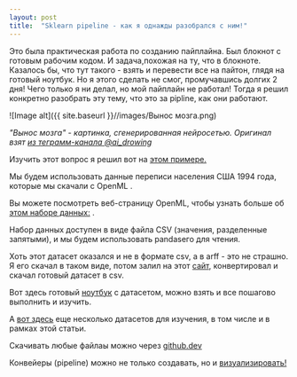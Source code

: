 ```yaml
---
layout: post
title:  "Sklearn pipeline - как я однажды разобрался с ним!"
---
```


Это была практическая работа по созданию пайплайна. Был блокнот с готовым рабочим кодом. И задача,похожая на ту, что в блокноте. Казалось бы, что тут такого - взять и перевести все на пайтон, глядя на готовый ноутбук. Но я этого сделать не смог, промучавшись долгих 2 дня! Чего только я ни делал, но мой пайплайн не работал! Тогда я решил конкретно разобрать эту тему, что это за pipline, как они работают.

![Image alt]({{ site.baseurl }}//images/Вынос мозга.png)

*"Вынос мозга" - картинка, сгенерированная нейросетью. Оригинал взят [из теграмм-канала @ai_drowing](https://web.telegram.org/z/#-1664452970)*

Изучить этот вопрос я решил вот на [этом примере.](https://inria.github.io/scikit-learn-mooc/python_scripts/01_tabular_data_exploration.html)

Мы будем использовать данные переписи населения США 1994 года, которые мы скачали с OpenML .

Вы можете посмотреть веб-страницу OpenML, чтобы узнать больше об [этом наборе данных:](http://www.openml.org/d/1590) .

Набор данных доступен в виде файла CSV (значения, разделенные запятыми), и мы будем использовать pandasего для чтения.

Хоть этот датасет оказался и не в формате csv, а в arff - это не страшно. Я его скачал в таком виде, потом залил на этот [сайт](https://pulipulichen.github.io/jieba-js/weka/arff2csv/), конвертировал и скачал готовый датасет в csv.

Вот здесь готовый [ноутбук](https://github.com/UzunDemir/ds-intro-my-lerning/tree/main/Sklearn%20Pipeline%20-%20%D0%BA%D0%B0%D0%BA%20%D1%8F%20%D0%BE%D0%B4%D0%BD%D0%B0%D0%B6%D0%B4%D1%8B%20%D1%80%D0%B0%D0%B7%D0%BE%D0%B1%D1%80%D0%B0%D0%BB%D1%81%D1%8F%20%D1%81%20%D0%BD%D0%B8%D0%BC) с датасетом, можно взять и все пошагово выполнить и изучить.

А [вот здесь](https://github.com/INRIA/scikit-learn-mooc/tree/main/datasets) еще несколько датасетов для изучения, в том числе и в рамках этой статьи.

Скачивать любые файлаы можно через [github.dev](github.dev)

Конвейеры (pipeline) можно не только создавать, но и [визуализировать!](https://scikit-learn.org/stable/auto_examples/miscellaneous/plot_pipeline_display.html#displaying-a-pipeline-chaining-multiple-preprocessing-steps-classifier)
